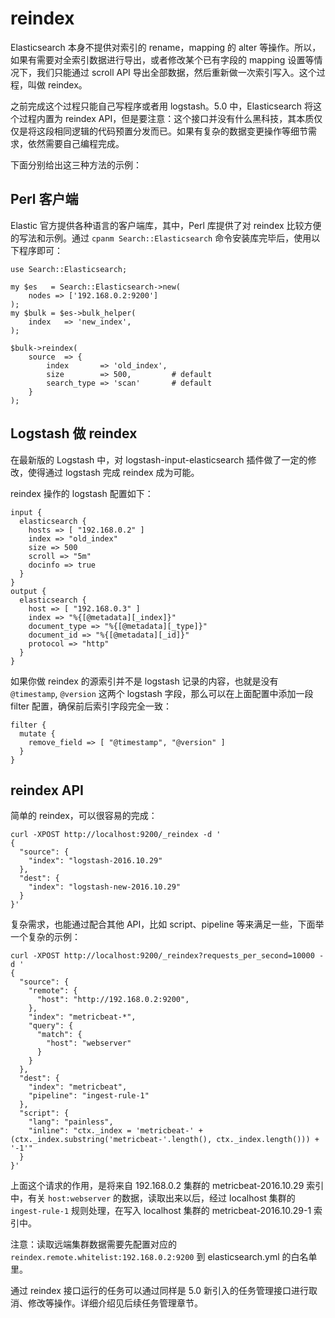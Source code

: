 # reindex

Elasticsearch 本身不提供对索引的 rename，mapping 的 alter 等操作。所以，如果有需要对全索引数据进行导出，或者修改某个已有字段的 mapping 设置等情况下，我们只能通过 scroll API 导出全部数据，然后重新做一次索引写入。这个过程，叫做 reindex。

之前完成这个过程只能自己写程序或者用 logstash。5.0 中，Elasticsearch 将这个过程内置为 reindex API，但是要注意：这个接口并没有什么黑科技，其本质仅仅是将这段相同逻辑的代码预置分发而已。如果有复杂的数据变更操作等细节需求，依然需要自己编程完成。

下面分别给出这三种方法的示例：

## Perl 客户端

Elastic 官方提供各种语言的客户端库，其中，Perl 库提供了对 reindex 比较方便的写法和示例。通过 `cpanm Search::Elasticsearch` 命令安装库完毕后，使用以下程序即可：

```
use Search::Elasticsearch;
 
my $es   = Search::Elasticsearch->new(
    nodes => ['192.168.0.2:9200']
);
my $bulk = $es->bulk_helper(
    index   => 'new_index',
);
 
$bulk->reindex(
    source  => {
        index       => 'old_index',
        size        => 500,         # default
        search_type => 'scan'       # default
    }
);
```

## Logstash 做 reindex

在最新版的 Logstash 中，对 logstash-input-elasticsearch 插件做了一定的修改，使得通过 logstash 完成 reindex 成为可能。

reindex 操作的 logstash 配置如下：

```
input {
  elasticsearch {
    hosts => [ "192.168.0.2" ]
    index => "old_index"
    size => 500
    scroll => "5m"
    docinfo => true
  }
}
output {
  elasticsearch {
    host => [ "192.168.0.3" ]
    index => "%{[@metadata][_index]}"
    document_type => "%{[@metadata][_type]}"
    document_id => "%{[@metadata][_id]}"
    protocol => "http"
  }
}
```

如果你做 reindex 的源索引并不是 logstash 记录的内容，也就是没有 `@timestamp`, `@version` 这两个 logstash 字段，那么可以在上面配置中添加一段 filter 配置，确保前后索引字段完全一致：

```
filter {
  mutate {
    remove_field => [ "@timestamp", "@version" ]
  }
}
```

## reindex API

简单的 reindex，可以很容易的完成：

```
curl -XPOST http://localhost:9200/_reindex -d '
{
  "source": {
    "index": "logstash-2016.10.29"
  },
  "dest": {
    "index": "logstash-new-2016.10.29"
  }
}'
```

复杂需求，也能通过配合其他 API，比如 script、pipeline 等来满足一些，下面举一个复杂的示例：

```
curl -XPOST http://localhost:9200/_reindex?requests_per_second=10000 -d '
{
  "source": {
    "remote": {
      "host": "http://192.168.0.2:9200",
    },
    "index": "metricbeat-*",
    "query": {
      "match": {
        "host": "webserver"
      }
    }
  },
  "dest": {
    "index": "metricbeat",
    "pipeline": "ingest-rule-1"
  },
  "script": {
    "lang": "painless",
    "inline": "ctx._index = 'metricbeat-' + (ctx._index.substring('metricbeat-'.length(), ctx._index.length())) + '-1'"
  }
}'
```

上面这个请求的作用，是将来自 192.168.0.2 集群的 metricbeat-2016.10.29 索引中，有关 `host:webserver` 的数据，读取出来以后，经过 localhost 集群的 `ingest-rule-1` 规则处理，在写入 localhost 集群的 metricbeat-2016.10.29-1 索引中。

注意：读取远端集群数据需要先配置对应的 `reindex.remote.whitelist:192.168.0.2:9200` 到 elasticsearch.yml 的白名单里。

通过 reindex 接口运行的任务可以通过同样是 5.0 新引入的任务管理接口进行取消、修改等操作。详细介绍见后续任务管理章节。
